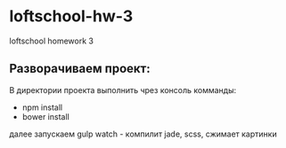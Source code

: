 # loftschool-hw-3
loftschool homework 3

## Разворачиваем проект:
В директории проекта выполнить чрез консоль комманды:
- npm install 
- bower install

далее запускаем gulp watch - компилит jade, scss, сжимает картинки